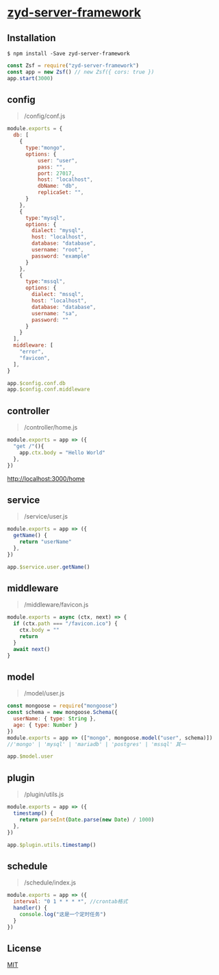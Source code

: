 # [zyd-server-framework](https://github.com/hfzhae/zyd-server-framework)

## Installation
```
$ npm install -Save zyd-server-framework
```

```js
const Zsf = require("zyd-server-framework")
const app = new Zsf() // new Zsf({ cors: true })
app.start(3000)
```

## config
>/config/conf.js

```js
module.exports = {
  db: [
    {
      type:"mongo",
      options: {
          user: "user",
          pass: "",
          port: 27017,
          host: "localhost",
          dbName: "db",
          replicaSet: "",
      }
    },
    {
      type:"mysql",
      options: {
        dialect: "mysql",
        host: "localhost",
        database: "database",
        username: "root",
        password: "example"
      }
    },
    {
      type:"mssql",
      options: {
        dialect: "mssql",
        host: "localhost",
        database: "database",
        username: "sa",
        password: ""
      }
    }
  ],
  middleware: [
    "error",
    "favicon",
  ],
}
```
```js
app.$config.conf.db
app.$config.conf.middleware
```

## controller
>/controller/home.js

```js
module.exports = app => ({
  "get /"(){
    app.ctx.body = "Hello World"
  },
})
```
[http://localhost:3000/home](http://localhost:3000/home)

## service
>/service/user.js

```js
module.exports = app => ({
  getName() {
    return "userName"
  },
})
```
```js
app.$service.user.getName()
```

## middleware
>/middleware/favicon.js

```js
module.exports = async (ctx, next) => {
  if (ctx.path === "/favicon.ico") {
    ctx.body = ""
    return
  }
  await next()
}
```

## model
>/model/user.js

```js
const mongoose = require("mongoose")
const schema = new mongoose.Schema({
  userName: { type: String },
  age: { type: Number }
})
module.exports = app => (["mongo", mongoose.model("user", schema)])
//'mongo' | 'mysql' | 'mariadb' | 'postgres' | 'mssql' 其一
```
```js
app.$model.user
```

## plugin
>/plugin/utils.js

```js
module.exports = app => ({
  timestamp() {
    return parseInt(Date.parse(new Date) / 1000)
  },
})
```
```js
app.$plugin.utils.timestamp()
```

## schedule
>/schedule/index.js

```js
module.exports = app => ({
  interval: "0 1 * * * *", //crontab格式
  handler() {
    console.log("这是一个定时任务")
  }
})
```

## License
[MIT](https://github.com/hfzhae/zyd-server-framework/blob/master/LICENSE)
